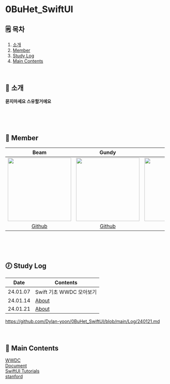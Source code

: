 # 0BuHet_SwiftUI

## 🗒︎ 목차
1. [소개](#-소개)
1. [Member](#-member)
1. [Study Log](#-study-log)
1. [Main Contents](#-main-contents)

<br>

## 👋 소개

**묻지마세요 스유할거에요**

<br>
<br>
<br>

## 🧑 Member 

|Beam|Gundy|Hamo|Zion|
|:---:|:---:|:---:|:---:|
|<img src="https://avatars.githubusercontent.com/u/77507952?v=4" width=200 height=200>|<img src = "https://avatars.githubusercontent.com/u/106914201?v=4" width=200 height=200>|<img src="https://avatars.githubusercontent.com/u/85005933?v=4" width=200 height=200>|<img src="https://avatars.githubusercontent.com/u/24710439?v=4" width=200 height=200>|
| [Github](https://github.com/Dylan-yoon) | [Github](https://github.com/Gundy93) | [Github](https://github.com/lxodud) | [Github](https://github.com/LeeZion94) |

<br>
<br>
<br>

## 🕖 Study Log

|Date|Contents|
|--|--| 
|24.01.07| Swift 기초 WWDC 모아보기 |
|24.01.14| [About](https://github.com/Dylan-yoon/0BuHet_SwiftUI/blob/main/Log/240114.md) |
|24.01.21| [About](https://github.com/Dylan-yoon/0BuHet_SwiftUI/blob/main/Log/240121.md) |

https://github.com/Dylan-yoon/0BuHet_SwiftUI/blob/main/Log/240121.md
<br>
<br>
<br>

## 📖 Main Contents

[WWDC](https://developer.apple.com/videos/developer-tools/)<br>
[Document](https://developer.apple.com/documentation/swiftui/)<br>
[SwiftUI Tutorials](https://developer.apple.com/tutorials/swiftui)<br>
[stanford](https://cs193p.sites.stanford.edu/2023)<br>

